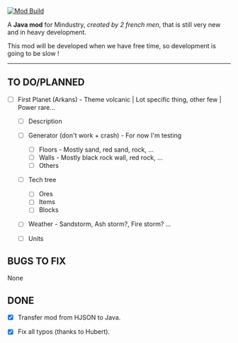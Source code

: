 [![Mod Build](https://github.com/HubertBDLB/Jobert_Factories/actions/workflows/build.yml/badge.svg?branch=master)](https://github.com/HubertBDLB/Jobert_Factories/actions/workflows/build.yml)


A **Java mod** for Mindustry, *created by 2 french men*, that is still very new and in heavy development.

This mod will be developed when we have free time, so development is going to be slow !

- - -

## TO DO/PLANNED

- [ ] First Planet (Arkans) - Theme volcanic | Lot specific thing, other few | Power rare...
    - [ ] Description
    - [ ] Generator (don't work + crash) - For now I'm testing
        - [ ] Floors - Mostly sand, red sand, rock, ...
        - [ ] Walls - Mostly black rock wall, red rock, ...
        - [ ] Others
    - [ ] Tech tree
       - [ ] Ores
       - [ ] Items
       - [ ] Blocks
    - [ ] Weather - Sandstorm, Ash storm?, Fire storm? ...
    - [ ] Units


## BUGS TO FIX

None


## DONE

- [X] Transfer mod from HJSON to Java.
- [X] Fix all typos (thanks to Hubert).

